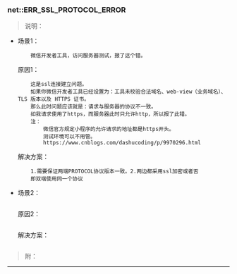 ### net::ERR_SSL_PROTOCOL_ERROR
>说明：
 * 场景1： 
    ```
        微信开发者工具，访问服务器测试，报了这个错。
    ```   
    原因1：    
    ```
        这是ssl连接建立问题。
        如果你微信开发者工具已经设置为：工具未校验合法域名、web-view（业务域名）、TLS 版本以及 HTTPS 证书。
        那么此时问题应该就是：请求与服务器的协议不一致。
        如我请求使用了https，而服务器此时只允许http，所以报了此错。
        注：
            微信官方规定小程序的允许请求的地址都是https开头。
            测试环境可以不用管。
            https://www.cnblogs.com/dashucoding/p/9970296.html
    ```
    解决方案：
     ```
         1.需要保证两端PROTOCOL协议版本一致。2.两边都采用ssl加密或者否
         即双端使用同一个协议
     ```
 * 场景2：    
      ```
      ```
    原因2：    
     ```
     ```
    解决方案：
      ```
      ```   
>附： 
- - -